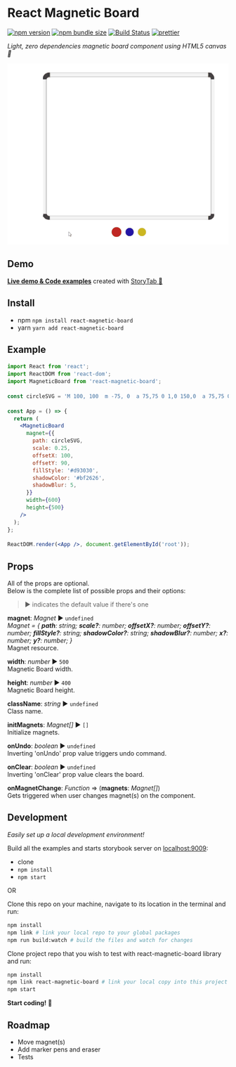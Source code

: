 # React Magnetic Board

[![npm version][npm-badge]][npm-url]
[![npm bundle size][size-badge]][npm-url]
[![Build Status][build-badge]][build-url]
[![prettier][prettier-badge]][prettier-url]

_Light, zero dependencies magnetic board component using HTML5 canvas 🧲_

![](demo.gif)

## Demo

**[Live demo & Code examples](https://mkosir.github.io/react-magnetic-board)** created with [StoryTab 📑](https://github.com/mkosir/story-tab)

## Install

- npm `npm install react-magnetic-board`
- yarn `yarn add react-magnetic-board`

## Example

```jsx
import React from 'react';
import ReactDOM from 'react-dom';
import MagneticBoard from 'react-magnetic-board';

const circleSVG = 'M 100, 100  m -75, 0  a 75,75 0 1,0 150,0  a 75,75 0 1,0 -150,0';

const App = () => {
  return (
    <MagneticBoard
      magnet={{
        path: circleSVG,
        scale: 0.25,
        offsetX: 100,
        offsetY: 90,
        fillStyle: '#d93030',
        shadowColor: '#bf2626',
        shadowBlur: 5,
      }}
      width={600}
      height={500}
    />
  );
};

ReactDOM.render(<App />, document.getElementById('root'));
```

## Props

All of the props are optional.  
Below is the complete list of possible props and their options:

> ▶︎ indicates the default value if there's one

**magnet**: _Magnet_ ▶︎ `undefined`  
_Magnet = {
**path**: string;
**scale?**: number;
**offsetX?**: number;
**offsetY?**: number;
**fillStyle?**: string;
**shadowColor?**: string;
**shadowBlur?**: number;
**x?**: number;
**y?**: number;
}_  
Magnet resource.

**width**: _number_ ▶︎ `500`  
Magnetic Board width.

**height**: _number_ ▶︎ `400`  
Magnetic Board height.

**className**: _string_ ▶︎ `undefined`  
Class name.

**initMagnets**: _Magnet[]_ ▶︎ `[]`  
Initialize magnets.

**onUndo**: _boolean_ ▶︎ `undefined`  
Inverting 'onUndo' prop value triggers undo command.

**onClear**: _boolean_ ▶︎ `undefined`  
Inverting 'onClear' prop value clears the board.

**onMagnetChange**: _Function_ => (**magnets**: _Magnet[]_)  
Gets triggered when user changes magnet(s) on the component.

## Development

_Easily set up a local development environment!_

Build all the examples and starts storybook server on [localhost:9009](http://localhost:9009):

- clone
- `npm install`
- `npm start`

OR

Clone this repo on your machine, navigate to its location in the terminal and run:

```bash
npm install
npm link # link your local repo to your global packages
npm run build:watch # build the files and watch for changes
```

Clone project repo that you wish to test with react-magnetic-board library and run:

```bash
npm install
npm link react-magnetic-board # link your local copy into this project's node_modules
npm start
```

**Start coding!** 🎉

## Roadmap

- Move magnet(s)
- Add marker pens and eraser
- Tests

[npm-url]: https://www.npmjs.com/package/react-magnetic-board
[npm-badge]: https://img.shields.io/npm/v/react-magnetic-board.svg
[size-badge]: https://img.shields.io/bundlephobia/minzip/react-magnetic-board.svg
[build-badge]: https://travis-ci.com/mkosir/react-magnetic-board.svg
[build-url]: https://travis-ci.com/mkosir/react-magnetic-board
[prettier-badge]: https://img.shields.io/badge/code_style-prettier-ff69b4.svg
[prettier-url]: https://github.com/prettier/prettier
